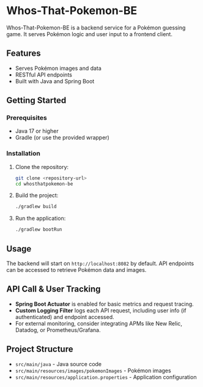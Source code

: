 # Whos-That-Pokemon-BE

Whos-That-Pokemon-BE is a backend service for a Pokémon guessing game. It serves Pokémon logic and user input to a frontend client.

## Features
- Serves Pokémon images and data
- RESTful API endpoints
- Built with Java and Spring Boot

## Getting Started

### Prerequisites
- Java 17 or higher
- Gradle (or use the provided wrapper)

### Installation
1. Clone the repository:
   ```sh
   git clone <repository-url>
   cd whosthatpokemon-be
   ```
2. Build the project:
   ```sh
   ./gradlew build
   ```
3. Run the application:
   ```sh
   ./gradlew bootRun
   ```

## Usage
The backend will start on `http://localhost:8082` by default. API endpoints can be accessed to retrieve Pokémon data and images.

## API Call & User Tracking

- **Spring Boot Actuator** is enabled for basic metrics and request tracing.
- **Custom Logging Filter** logs each API request, including user info (if authenticated) and endpoint accessed.
- For external monitoring, consider integrating APMs like New Relic, Datadog, or Prometheus/Grafana.

## Project Structure
- `src/main/java` - Java source code
- `src/main/resources/images/pokemonImages` - Pokémon images
- `src/main/resources/application.properties` - Application configuration
